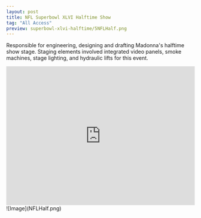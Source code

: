 ```yaml
---
layout: post
title: NFL Superbowl XLVI Halftime Show
tag: "All Access"
preview: superbowl-xlvi-halftime/5NFLHalf.png
---
```

Responsible for engineering, designing and drafting Madonna's halftime show stage. Staging elements involved integrated video panels, smoke machines, stage lighting, and hydraulic lifts for this event.

<iframe frameborder="0" scrolling="no" height="372" width="100%" src="https://www.youtube.com/embed/xPIiaSnYV5E?color=white&theme=light"></iframe>
![Image](NFLHalf.png)
